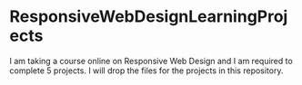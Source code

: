 # ResponsiveWebDesignLearningProjects
I am taking a course online on Responsive Web Design and I am required to complete 5 projects. I will drop the files for the projects in this repository. 
